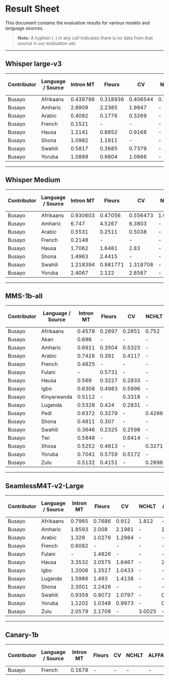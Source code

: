 # Result Sheet

This document contains the evaluation results for various models and language sources.

> **Note:** A hyphen (`-`) in any cell indicates there is no data from that source in our evaluation set.

---

## Whisper large-v3

| Contributor | Language / Source | Intron MT | Fleurs   | CV       | NCHLT  | ALFFA  | Bible TTS | OpenSLR | NaijaVoices | Ashesi Financial Inclusion | Total      |
|-------------|-------------------|-----------|----------|----------|--------|--------|-----------|---------|-------------|----------------------------|------------|
| Busayo    | Afrikaans         | 0.439786  | 0.318936 | 0.406544 | 0.71122| -      | -         | -       | -           | -                          | 0.4691215  |
| Busayo    | Amharic           | 2.8909    | 2.2385   | 1.9847   | -      | 1.7235 | -         | -       | -           | -                          | 2.2094     |
| Busayo    | Arabic            | 0.4082    | 0.1776   | 0.3269   | -      | -      | -         | -       | -           | 0.3042333333               | -          |
| Busayo    | French            | 0.1521    | -        | -        | -      | -      | -         | -       | 0.086579   | -                          | 0.1193395  |
| Busayo    | Hausa             | 1.1141    | 0.8652   | 0.9168   | -      | 1.0328 | -         | 0.9863  | 0.98304     | -                          | -          |
| Busayo    | Shona             | 1.0982    | 1.1911   | -        | -      | -      | -         | -       | 1.14465     | -                          | -          |
| Busayo    | Swahili           | 0.5817    | 0.3685   | 0.7379   | -      | 0.8381 | -         | -       | 0.63155     | -                          | -          |
| Busayo    | Yoruba            | 1.0889    | 0.9804   | 1.0666   | -      | 1.0801 | -         | 1.0455  | 1.0523      | -                          | -          |

---

## Whisper Medium

| Contributor | Language / Source | Intron MT | Fleurs   | CV       | NCHLT  | ALFFA  | Bible TTS | OpenSLR | NaijaVoices | Ashesi Financial Inclusion | Total |
|-------------|-------------------|-----------|----------|----------|--------|--------|-----------|---------|-------------|----------------------------|-------|
| Busayo    | Afrikaans         | 0.930603  | 0.47056  | 0.556473 | 1.01685| -      | -         | -       | 0.7436215   | -                          | -     |
| Busayo    | Amharic           | 6.747     | 4.5267   | 6.3803   | -      | 5.2004 | -         | -       | 5.7136     | -                          | -     |
| Busayo    | Arabic            | 0.5531    | 0.2511   | 0.5038   | -      | -      | -         | -       | 0.436      | -                          | -     |
| Busayo    | French            | 0.2148    | -        | -        | -      | 0.1298 | -         | 0.1723  | -           | -                          | -     |
| Busayo    | Hausa             | 1.7062    | 1.6481   | 2.83     | -      | 1.1337 | -         | 2.0578  | 1.87516    | -                          | -     |
| Busayo    | Shona             | 1.4963    | 2.4415   | -        | -      | -      | -         | -       | 1.9689     | -                          | -     |
| Busayo    | Swahili           | 1.218394  | 0.981771 | 1.318708 | -      | 1.421545| -        | -       | 1.2351045  | -                          | -     |
| Busayo    | Yoruba            | 2.4067    | 2.122    | 2.8587   | -      | 1.1647 | -         | 2.281194| 2.1666588  | -                          | -     |

---

## MMS-1b-all

| Contributor | Language / Source | Intron MT | Fleurs  | CV      | NCHLT  | ALFFA  | Bible TTS | OpenSLR | NaijaVoices | Ashesi Financial Inclusion | Total       |
|-------------|-------------------|-----------|---------|---------|--------|--------|-----------|---------|-------------|----------------------------|-------------|
| Busayo    | Afrikaans         | 0.4578    | 0.2697  | 0.2851  | 0.752  | -      | -         | -       | -           | -                          | 0.44115     |
| Busayo    | Akan              | 0.686     | -       | -       | -      | -      | -         | -       | 0.8278      | 0.7569                     | -           |
| Busayo    | Amharic           | 0.6911    | 0.3504  | 0.5323  | -      | 0.7409 | -         | -       | -           | -                          | 0.578675    |
| Busayo    | Arabic            | 0.7426    | 0.391   | 0.4117  | -      | -      | -         | -       | -           | -                          | 0.5151     |
| Busayo    | French            | 0.4825    | -       | -       | -      | -      | -         | -       | 0.2803      | -                          | 0.3814     |
| Busayo    | Fulani            | -         | 0.5731  | -       | -      | -      | -         | -       | -           | -                          | 0.5731     |
| Busayo    | Hausa             | 0.569     | 0.3227  | 0.2833  | -      | -      | 1.0408    | -       | 0.4165      | -                          | 0.52646    |
| Busayo    | Igbo              | 0.6308    | 0.4983  | 0.5996  | -      | -      | -         | -       | 0.5555      | -                          | 0.57105    |
| Busayo    | Kinyarwanda       | 0.5112    | -       | 0.3318  | -      | -      | -         | -       | -           | -                          | 0.4215     |
| Busayo    | Luganda           | 0.5328    | 0.424   | 0.2831  | -      | -      | -         | -       | -           | -                          | 0.4133     |
| Busayo    | Pedi              | 0.6372    | 0.3279  | -       | 0.4266 | -      | -         | -       | -           | -                          | 0.4639     |
| Busayo    | Shona             | 0.4811    | 0.307   | -       | -      | -      | -         | -       | -           | -                          | 0.39405    |
| Busayo    | Swahili           | 0.3646    | 0.2325  | 0.2598  | -      | 0.4187 | -         | -       | -           | -                          | 0.3189     |
| Busayo    | Twi               | 0.5848    | -       | 0.6414  | -      | 0.5028 | -         | -       | -           | -                          | 0.5763333333|
| Busayo    | Xhosa             | 0.5252    | 0.4613  | -       | 0.3271 | -      | -         | -       | -           | -                          | 0.4378666667|
| Busayo    | Yoruba            | 0.7041    | 0.5759  | 0.5172  | -      | 0.2788 | -         | 0.6437  | -           | -                          | 0.54394    |
| Busayo    | Zulu              | 0.5132    | 0.4151  | -       | 0.2896 | -      | -         | -       | -           | -                          | 0.4059666667|

---

## SeamlessM4T-v2-Large

| Contributor | Language / Source | Intron MT | Fleurs  | CV     | NCHLT  | ALFFA  | Bible TTS | OpenSLR | NaijaVoices | Ashesi Financial Inclusion | Total    |
|-------------|-------------------|-----------|---------|--------|--------|--------|-----------|---------|-------------|----------------------------|----------|
| Busayo    | Afrikaans         | 0.7965    | 0.7686  | 0.912  | 1.812  | -      | -         | -       | -           | -                          | 1.072275 |
| Busayo    | Amharic           | 1.8593    | 2.008   | 2.1981 | -      | 1.0624 | -         | -       | -           | -                          | 1.78195  |
| Busayo    | Arabic            | 1.328     | 1.0276  | 1.2984 | -      | -      | -         | -       | -           | -                          | 1.218    |
| Busayo    | French            | 0.6082    | -       | -      | -      | -      | 0.5613    | -       | -           | -                          | 0.58475  |
| Busayo    | Fulani            | -         | 1.4826  | -      | -      | -      | -         | -       | -           | -                          | 1.4826   |
| Busayo    | Hausa             | 3.3532    | 2.0575  | 1.6467 | -      | 2.4612 | -         | 2.4111  | -           | -                          | 2.38594  |
| Busayo    | Igbo              | 1.2006    | 1.3527  | 1.0433 | -      | -      | -         | 1.3278  | -           | -                          | 1.2311   |
| Busayo    | Luganda           | 1.5986    | 1.493   | 1.4138 | -      | -      | -         | -       | -           | -                          | 1.5018   |
| Busayo    | Shona             | 2.3001    | 2.2426  | -      | -      | -      | -         | -       | -           | -                          | 2.27135  |
| Busayo    | Swahili           | 0.9359    | 0.9072  | 1.0797 | -      | 0.9236 | -         | -       | -           | -                          | 0.9616   |
| Busayo    | Yoruba            | 1.1202    | 1.0348  | 0.9973 | -      | 0.5378 | -         | 1.1255  | -           | -                          | 0.96312  |
| Busayo    | Zulu              | 2.0579    | 2.1708  | -      | 3.0025 | -      | -         | -       | -           | -                          | 2.4104   |

---

## Canary-1b

| Contributor | Language / Source | Intron MT | Fleurs | CV | NCHLT | ALFFA | Bible TTS | OpenSLR | NaijaVoices | Ashesi Financial Inclusion | Total   |
|-------------|-------------------|-----------|--------|----|-------|-------|-----------|---------|-------------|----------------------------|---------|
| Busayo    | French            | 0.1678    | -      | -  | -     | -     | 0.0653    | -       | -           | -                          | 0.11655 |
